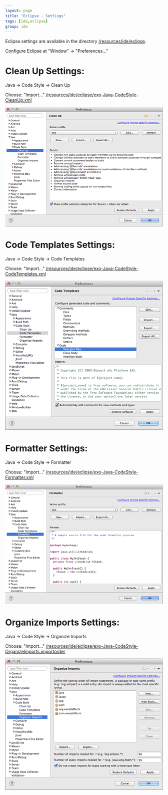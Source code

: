 ```yaml
---
layout: page
title: "Eclipse - Settings"
tags: [ide,eclipse]
group: ide
---
```


Eclipse settings are available in the directory [/resources/ide/eclipse](https://github.com/exoplatform/developer.exoplatform.org/tree/master/resources/ide/eclipse/).

Configure Eclipse at "Window" -> "Preferences..."

# Clean Up Settings:

Java -> Code Style -> Clean Up

Choose: "Import..." [/resources/ide/eclipse/exo-Java-CodeStyle-CleanUp.xml](/resources/ide/eclipse/exo-Java-CodeStyle-CleanUp.xml)

![Eclipse Clean Up Settings](eclipse-Java-CodeStyle-CleanUp.png)

# Code Templates Settings:

Java -> Code Style -> Code Templates

Choose: "Import..." [/resources/ide/eclipse/exo-Java-CodeStyle-CodeTemplates.xml](/resources/ide/eclipse/exo-Java-CodeStyle-CodeTemplates.xml)

![Eclipse Code Style Settings](eclipse-Java-CodeStyle-CodeTemplates.png)

# Formatter Settings:

Java -> Code Style -> Formatter

Choose: "Import..." [/resources/ide/eclipse/exo-Java-CodeStyle-Formatter.xml](/resources/ide/eclipse/exo-Java-CodeStyle-Formatter.xml)

![Eclipse Formatter Cleanup](eclipse-Java-CodeStyle-Formatter.png)

# Organize Imports Settings:

Java -> Code Style -> Organize Imports

Choose: "Import..." [/resources/ide/eclipse/exo-Java-CodeStyle-OrganizeImports.importorder](/resources/ide/eclipse/exo-Java-CodeStyle-OrganizeImports.importorder)

![Eclipse Organize Imports Settings](eclipse-Java-CodeStyle-OrganizeImports.png)
